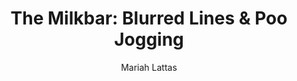---
# ------------------Episode Settings-----------------------
title: "The Milkbar: Blurred Lines & Poo Jogging"
episode: 10
link: "https://podcasts.apple.com/au/podcast/the-milkbar/id1478059008"
description: "Benito gives a heart-rending rendition of Robin Thicke's Blurred Lines, while Mariah's secret love of Fortnite is uncovered."
download: false
# Optional
download-link: ""

# ------------------Pocast Settings-----------------------
podcast: "The Milkbar"
apple: "https://podcasts.apple.com/au/podcast/the-milkbar/id1478059008"
spotify: "https://open.spotify.com/show/1jZ8UrvFnje63aQNC4fzo2"
subscribe: "https://player.whooshkaa.com/shows/the-milkbar"
website: ""
socials: true
instagram: "TheMilkbar"
twitter: ""
facebook: "TheMilbar"

# ------------------Post Settings-----------------------
author: Mariah Lattas
category: podcast
tags: podcast the-milkbar
layout: post
type: podcast
---